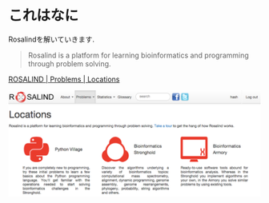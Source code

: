 これはなに
==============

Rosalindを解いていきます.

> Rosalind is a platform for learning bioinformatics and programming through problem solving.

[ROSALIND | Problems | Locations](http://rosalind.info/problems/locations/)

![](https://github.com/memerelics/rosalind/blob/master/img/top.png)
